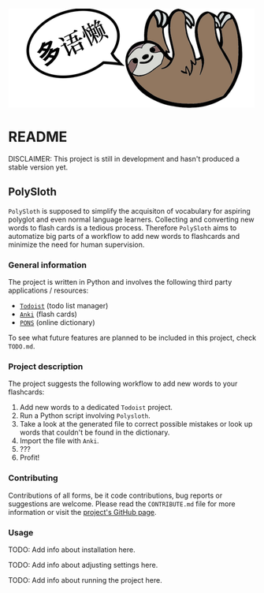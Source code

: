 ![](./img/polysloth.png)

# README

DISCLAIMER: This project is still in development and hasn't produced a stable version yet.

## PolySloth

`PolySloth` is supposed to simplify the acquisiton of vocabulary for aspiring polyglot and even normal language learners. 
Collecting and converting new words to flash cards is a tedious process. Therefore `PolySloth` aims to automatize big parts of a workflow to add new words to flashcards and minimize the need for human supervision.

### General information

The project is written in Python and involves the following third party applications / resources:

* [`Todoist`](https://todoist.com/) (todo list manager)
* [`Anki`](https://apps.ankiweb.net/) (flash cards)
* [`PONS`](pons.com) (online dictionary)

To see what future features are planned to be included in this project, check `TODO.md`.

### Project description

The project suggests the following workflow to add new words to your flashcards:

1. Add new words to a dedicated `Todoist` project.
2. Run a Python script involving `Polysloth`.
3. Take a look at the generated file to correct possible mistakes or look up words that couldn't be found in the dictionary.
4. Import the file with `Anki`.
5. ???
6. Profit!


### Contributing

Contributions of all forms, be it code contributions, bug reports or suggestions are welcome. Please read the 
`CONTRIBUTE.md` file for more information or visit the [project's GitHub page](https://github.com/Kaleidophon/polysloth).

### Usage

TODO: Add info about installation here.

TODO: Add info about adjusting settings here.

TODO: Add info about running the project here.